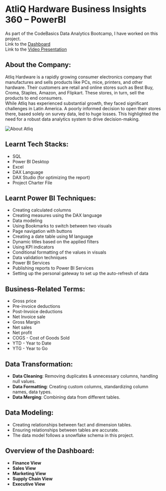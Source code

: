 # AtliQ Hardware Business Insights 360 – PowerBI

As part of the CodeBasics Data Analytics Bootcamp, I have worked on this project.  
Link to the [Dashboard](https://app.powerbi.com/view?r=eyJrIjoiMzBhMThkYzMtMDA2Ny00ZWYyLTlkOGMtMzYwYTI4YmI5YTY5IiwidCI6ImM2ZTU0OWIzLTVmNDUtNDAzMi1hYWU5LWQ0MjQ0ZGM1YjJjNCJ9)  
Link to the [Video Presentation](https://www.linkedin.com/feed/update/urn:li:activity:7274802774335266817/)

## About the Company:
Atliq Hardware is a rapidly growing consumer electronics company that manufactures and sells products like PCs, mice, printers, and other hardware. Their customers are retail and online stores such as Best Buy, Croma, Staples, Amazon, and Flipkart. These stores, in turn, sell the products to end consumers.  
While Atliq has experienced substantial growth, they faced significant challenges in Latin America. A poorly informed decision to open their stores there, based solely on survey data, led to huge losses. This highlighted the need for a robust data analytics system to drive decision-making.

![About Atliq](About_Atliq.png)

## Learnt Tech Stacks:
- SQL
- Power BI Desktop
- Excel
- DAX Language
- DAX Studio (for optimizing the report)
- Project Charter File

## Learnt Power BI Techniques:
- Creating calculated columns
- Creating measures using the DAX language
- Data modeling
- Using Bookmarks to switch between two visuals
- Page navigation with buttons
- Creating a date table using M language
- Dynamic titles based on the applied filters
- Using KPI indicators
- Conditional formatting of the values in visuals
- Data validation techniques
- Power BI Services
- Publishing reports to Power BI Services
- Setting up the personal gateway to set up the auto-refresh of data

## Business-Related Terms:
- Gross price
- Pre-invoice deductions
- Post-Invoice deductions
- Net Invoice sale
- Gross Margin
- Net sales
- Net profit
- COGS - Cost of Goods Sold
- YTD - Year to Date
- YTG - Year to Go

## Data Transformation:
- **Data Cleaning**: Removing duplicates & unnecessary columns, handling null values.
- **Data Formatting**: Creating custom columns, standardizing column names, data types.
- **Data Merging**: Combining data from different tables.

## Data Modeling:
- Creating relationships between fact and dimension tables.
- Ensuring relationships between tables are accurate.
- The data model follows a snowflake schema in this project.

## Overview of the Dashboard:
- **Finance View**
- **Sales View**
- **Marketing View**
- **Supply Chain View**
- **Executive View**


